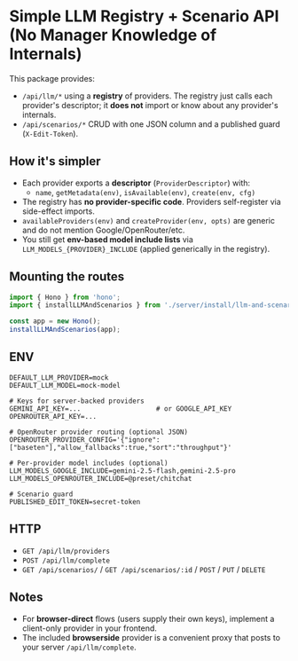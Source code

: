 
# Simple LLM Registry + Scenario API (No Manager Knowledge of Internals)

This package provides:
- `/api/llm/*` using a **registry** of providers. The registry just calls each provider's descriptor;
  it **does not** import or know about any provider's internals.
- `/api/scenarios/*` CRUD with one JSON column and a published guard (`X-Edit-Token`).

## How it's simpler

- Each provider exports a **descriptor** (`ProviderDescriptor`) with:
  - `name`, `getMetadata(env)`, `isAvailable(env)`, `create(env, cfg)`
- The registry has **no provider-specific code**. Providers self-register via side-effect imports.
- `availableProviders(env)` and `createProvider(env, opts)` are generic and do not mention Google/OpenRouter/etc.
- You still get **env-based model include lists** via `LLM_MODELS_{PROVIDER}_INCLUDE` (applied generically in the registry).

## Mounting the routes

```ts
import { Hono } from 'hono';
import { installLLMAndScenarios } from './server/install/llm-and-scenarios';

const app = new Hono();
installLLMAndScenarios(app);
```

## ENV

```
DEFAULT_LLM_PROVIDER=mock
DEFAULT_LLM_MODEL=mock-model

# Keys for server-backed providers
GEMINI_API_KEY=...                   # or GOOGLE_API_KEY
OPENROUTER_API_KEY=...

# OpenRouter provider routing (optional JSON)
OPENROUTER_PROVIDER_CONFIG='{"ignore":["baseten"],"allow_fallbacks":true,"sort":"throughput"}'

# Per-provider model includes (optional)
LLM_MODELS_GOOGLE_INCLUDE=gemini-2.5-flash,gemini-2.5-pro
LLM_MODELS_OPENROUTER_INCLUDE=@preset/chitchat

# Scenario guard
PUBLISHED_EDIT_TOKEN=secret-token
```

## HTTP

- `GET /api/llm/providers`
- `POST /api/llm/complete`
- `GET /api/scenarios/` / `GET /api/scenarios/:id` / `POST` / `PUT` / `DELETE`

## Notes

- For **browser-direct** flows (users supply their own keys), implement a client-only provider in your frontend.
- The included **browserside** provider is a convenient proxy that posts to your server `/api/llm/complete`.
